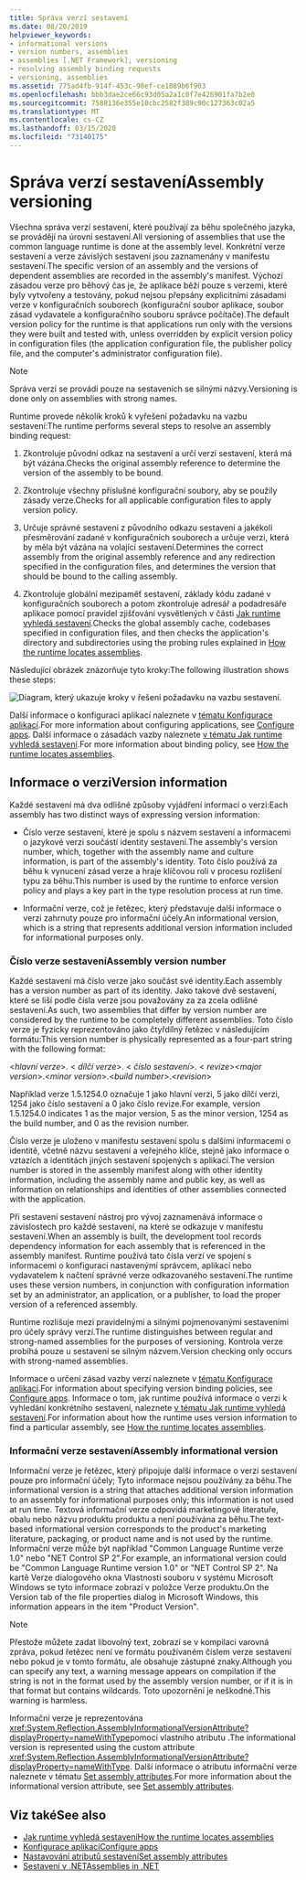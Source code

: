 ```yaml
---
title: Správa verzí sestavení
ms.date: 08/20/2019
helpviewer_keywords:
- informational versions
- version numbers, assemblies
- assemblies [.NET Framework], versioning
- resolving assembly binding requests
- versioning, assemblies
ms.assetid: 775ad4fb-914f-453c-98ef-ce1089b6f903
ms.openlocfilehash: bbb3dae2ce66c93d05a2a1c0f7e426901fa7b2e0
ms.sourcegitcommit: 7588136e355e10cbc2582f389c90c127363c02a5
ms.translationtype: MT
ms.contentlocale: cs-CZ
ms.lasthandoff: 03/15/2020
ms.locfileid: "73140175"
---
```

# <a name="assembly-versioning"></a><span data-ttu-id="6bbf5-102">Správa verzí sestavení</span><span class="sxs-lookup"><span data-stu-id="6bbf5-102">Assembly versioning</span></span>

<span data-ttu-id="6bbf5-103">Všechna správa verzí sestavení, které používají za běhu společného jazyka, se provádějí na úrovni sestavení.</span><span class="sxs-lookup"><span data-stu-id="6bbf5-103">All versioning of assemblies that use the common language runtime is done at the assembly level.</span></span> <span data-ttu-id="6bbf5-104">Konkrétní verze sestavení a verze závislých sestavení jsou zaznamenány v manifestu sestavení.</span><span class="sxs-lookup"><span data-stu-id="6bbf5-104">The specific version of an assembly and the versions of dependent assemblies are recorded in the assembly's manifest.</span></span> <span data-ttu-id="6bbf5-105">Výchozí zásadou verze pro běhový čas je, že aplikace běží pouze s verzemi, které byly vytvořeny a testovány, pokud nejsou přepsány explicitními zásadami verze v konfiguračních souborech (konfigurační soubor aplikace, soubor zásad vydavatele a konfiguračního souboru správce počítače).</span><span class="sxs-lookup"><span data-stu-id="6bbf5-105">The default version policy for the runtime is that applications run only with the versions they were built and tested with, unless overridden by explicit version policy in configuration files (the application configuration file, the publisher policy file, and the computer's administrator configuration file).</span></span>  
  
> [!NOTE]
> <span data-ttu-id="6bbf5-106">Správa verzí se provádí pouze na sestaveních se silnými názvy.</span><span class="sxs-lookup"><span data-stu-id="6bbf5-106">Versioning is done only on assemblies with strong names.</span></span>  
  
<span data-ttu-id="6bbf5-107">Runtime provede několik kroků k vyřešení požadavku na vazbu sestavení:</span><span class="sxs-lookup"><span data-stu-id="6bbf5-107">The runtime performs several steps to resolve an assembly binding request:</span></span>  
  
1. <span data-ttu-id="6bbf5-108">Zkontroluje původní odkaz na sestavení a určí verzi sestavení, která má být vázána.</span><span class="sxs-lookup"><span data-stu-id="6bbf5-108">Checks the original assembly reference to determine the version of the assembly to be bound.</span></span>  
  
2. <span data-ttu-id="6bbf5-109">Zkontroluje všechny příslušné konfigurační soubory, aby se použily zásady verze.</span><span class="sxs-lookup"><span data-stu-id="6bbf5-109">Checks for all applicable configuration files to apply version policy.</span></span>  
  
3. <span data-ttu-id="6bbf5-110">Určuje správné sestavení z původního odkazu sestavení a jakékoli přesměrování zadané v konfiguračních souborech a určuje verzi, která by měla být vázána na volající sestavení.</span><span class="sxs-lookup"><span data-stu-id="6bbf5-110">Determines the correct assembly from the original assembly reference and any redirection specified in the configuration files, and determines the version that should be bound to the calling assembly.</span></span>  
  
4. <span data-ttu-id="6bbf5-111">Zkontroluje globální mezipaměť sestavení, základy kódu zadané v konfiguračních souborech a potom zkontroluje adresář a podadresáře aplikace pomocí pravidel zjišťování vysvětlených v části [Jak runtime vyhledá sestavení](../../framework/deployment/how-the-runtime-locates-assemblies.md).</span><span class="sxs-lookup"><span data-stu-id="6bbf5-111">Checks the global assembly cache, codebases specified in configuration files, and then checks the application's directory and subdirectories using the probing rules explained in [How the runtime locates assemblies](../../framework/deployment/how-the-runtime-locates-assemblies.md).</span></span>  
  
<span data-ttu-id="6bbf5-112">Následující obrázek znázorňuje tyto kroky:</span><span class="sxs-lookup"><span data-stu-id="6bbf5-112">The following illustration shows these steps:</span></span>  
  
![Diagram, který ukazuje kroky v řešení požadavku na vazbu sestavení.](./media/versioning/resolve-assembly-binding-request.gif)
  
<span data-ttu-id="6bbf5-114">Další informace o konfiguraci aplikací naleznete v [tématu Konfigurace aplikací](../../framework/configure-apps/index.md).</span><span class="sxs-lookup"><span data-stu-id="6bbf5-114">For more information about configuring applications, see [Configure apps](../../framework/configure-apps/index.md).</span></span> <span data-ttu-id="6bbf5-115">Další informace o zásadách vazby naleznete [v tématu Jak runtime vyhledá sestavení](../../framework/deployment/how-the-runtime-locates-assemblies.md).</span><span class="sxs-lookup"><span data-stu-id="6bbf5-115">For more information about binding policy, see [How the runtime locates assemblies](../../framework/deployment/how-the-runtime-locates-assemblies.md).</span></span>  
  
## <a name="version-information"></a><span data-ttu-id="6bbf5-116">Informace o verzi</span><span class="sxs-lookup"><span data-stu-id="6bbf5-116">Version information</span></span>  

<span data-ttu-id="6bbf5-117">Každé sestavení má dva odlišné způsoby vyjádření informací o verzi:</span><span class="sxs-lookup"><span data-stu-id="6bbf5-117">Each assembly has two distinct ways of expressing version information:</span></span>  
  
- <span data-ttu-id="6bbf5-118">Číslo verze sestavení, které je spolu s názvem sestavení a informacemi o jazykové verzi součástí identity sestavení.</span><span class="sxs-lookup"><span data-stu-id="6bbf5-118">The assembly's version number, which, together with the assembly name and culture information, is part of the assembly's identity.</span></span> <span data-ttu-id="6bbf5-119">Toto číslo používá za běhu k vynucení zásad verze a hraje klíčovou roli v procesu rozlišení typu za běhu.</span><span class="sxs-lookup"><span data-stu-id="6bbf5-119">This number is used by the runtime to enforce version policy and plays a key part in the type resolution process at run time.</span></span>  
  
- <span data-ttu-id="6bbf5-120">Informační verze, což je řetězec, který představuje další informace o verzi zahrnuty pouze pro informační účely.</span><span class="sxs-lookup"><span data-stu-id="6bbf5-120">An informational version, which is a string that represents additional version information included for informational purposes only.</span></span>  
  
### <a name="assembly-version-number"></a><span data-ttu-id="6bbf5-121">Číslo verze sestavení</span><span class="sxs-lookup"><span data-stu-id="6bbf5-121">Assembly version number</span></span>  

<span data-ttu-id="6bbf5-122">Každé sestavení má číslo verze jako součást své identity.</span><span class="sxs-lookup"><span data-stu-id="6bbf5-122">Each assembly has a version number as part of its identity.</span></span> <span data-ttu-id="6bbf5-123">Jako takové dvě sestavení, které se liší podle čísla verze jsou považovány za za zcela odlišné sestavení.</span><span class="sxs-lookup"><span data-stu-id="6bbf5-123">As such, two assemblies that differ by version number are considered by the runtime to be completely different assemblies.</span></span> <span data-ttu-id="6bbf5-124">Toto číslo verze je fyzicky reprezentováno jako čtyřdílný řetězec v následujícím formátu:</span><span class="sxs-lookup"><span data-stu-id="6bbf5-124">This version number is physically represented as a four-part string with the following format:</span></span>  
  
<span data-ttu-id="6bbf5-125">\<*hlavní verze*>. \< *dílčí verze*>. \< *číslo sestavení*>. \< *revize*></span><span class="sxs-lookup"><span data-stu-id="6bbf5-125">\<*major version*>.\<*minor version*>.\<*build number*>.\<*revision*></span></span>  
  
<span data-ttu-id="6bbf5-126">Například verze 1.5.1254.0 označuje 1 jako hlavní verzi, 5 jako dílčí verzi, 1254 jako číslo sestavení a 0 jako číslo revize.</span><span class="sxs-lookup"><span data-stu-id="6bbf5-126">For example, version 1.5.1254.0 indicates 1 as the major version, 5 as the minor version, 1254 as the build number, and 0 as the revision number.</span></span>  
  
<span data-ttu-id="6bbf5-127">Číslo verze je uloženo v manifestu sestavení spolu s dalšími informacemi o identitě, včetně názvu sestavení a veřejného klíče, stejně jako informace o vztazích a identitách jiných sestavení spojených s aplikací.</span><span class="sxs-lookup"><span data-stu-id="6bbf5-127">The version number is stored in the assembly manifest along with other identity information, including the assembly name and public key, as well as information on relationships and identities of other assemblies connected with the application.</span></span>  
  
<span data-ttu-id="6bbf5-128">Při sestavení sestavení nástroj pro vývoj zaznamenává informace o závislostech pro každé sestavení, na které se odkazuje v manifestu sestavení.</span><span class="sxs-lookup"><span data-stu-id="6bbf5-128">When an assembly is built, the development tool records dependency information for each assembly that is referenced in the assembly manifest.</span></span> <span data-ttu-id="6bbf5-129">Runtime používá tato čísla verzí ve spojení s informacemi o konfiguraci nastavenými správcem, aplikací nebo vydavatelem k načtení správné verze odkazovaného sestavení.</span><span class="sxs-lookup"><span data-stu-id="6bbf5-129">The runtime uses these version numbers, in conjunction with configuration information set by an administrator, an application, or a publisher, to load the proper version of a referenced assembly.</span></span>  
  
<span data-ttu-id="6bbf5-130">Runtime rozlišuje mezi pravidelnými a silnými pojmenovanými sestaveními pro účely správy verzí.</span><span class="sxs-lookup"><span data-stu-id="6bbf5-130">The runtime distinguishes between regular and strong-named assemblies for the purposes of versioning.</span></span> <span data-ttu-id="6bbf5-131">Kontrola verze probíhá pouze u sestavení se silným názvem.</span><span class="sxs-lookup"><span data-stu-id="6bbf5-131">Version checking only occurs with strong-named assemblies.</span></span>  
  
<span data-ttu-id="6bbf5-132">Informace o určení zásad vazby verzí naleznete v [tématu Konfigurace aplikací](../../framework/configure-apps/index.md).</span><span class="sxs-lookup"><span data-stu-id="6bbf5-132">For information about specifying version binding policies, see [Configure apps](../../framework/configure-apps/index.md).</span></span> <span data-ttu-id="6bbf5-133">Informace o tom, jak runtime používá informace o verzi k vyhledání konkrétního sestavení, naleznete [v tématu Jak runtime vyhledá sestavení](../../framework/deployment/how-the-runtime-locates-assemblies.md).</span><span class="sxs-lookup"><span data-stu-id="6bbf5-133">For information about how the runtime uses version information to find a particular assembly, see [How the runtime locates assemblies](../../framework/deployment/how-the-runtime-locates-assemblies.md).</span></span>  
  
### <a name="assembly-informational-version"></a><span data-ttu-id="6bbf5-134">Informační verze sestavení</span><span class="sxs-lookup"><span data-stu-id="6bbf5-134">Assembly informational version</span></span>  

<span data-ttu-id="6bbf5-135">Informační verze je řetězec, který připojuje další informace o verzi sestavení pouze pro informační účely; Tyto informace nejsou používány za běhu.</span><span class="sxs-lookup"><span data-stu-id="6bbf5-135">The informational version is a string that attaches additional version information to an assembly for informational purposes only; this information is not used at run time.</span></span> <span data-ttu-id="6bbf5-136">Textová informační verze odpovídá marketingové literatuře, obalu nebo názvu produktu produktu a není používána za běhu.</span><span class="sxs-lookup"><span data-stu-id="6bbf5-136">The text-based informational version corresponds to the product's marketing literature, packaging, or product name and is not used by the runtime.</span></span> <span data-ttu-id="6bbf5-137">Informační verze může být například "Common Language Runtime verze 1.0" nebo "NET Control SP 2".</span><span class="sxs-lookup"><span data-stu-id="6bbf5-137">For example, an informational version could be "Common Language Runtime version 1.0" or "NET Control SP 2".</span></span> <span data-ttu-id="6bbf5-138">Na kartě Verze dialogového okna Vlastnosti souboru v systému Microsoft Windows se tyto informace zobrazí v položce Verze produktu.</span><span class="sxs-lookup"><span data-stu-id="6bbf5-138">On the Version tab of the file properties dialog in Microsoft Windows, this information appears in the item "Product Version".</span></span>  
  
> [!NOTE]
> <span data-ttu-id="6bbf5-139">Přestože můžete zadat libovolný text, zobrazí se v kompilaci varovná zpráva, pokud řetězec není ve formátu používaném číslem verze sestavení nebo pokud je v tomto formátu, ale obsahuje zástupné znaky.</span><span class="sxs-lookup"><span data-stu-id="6bbf5-139">Although you can specify any text, a warning message appears on compilation if the string is not in the format used by the assembly version number, or if it is in that format but contains wildcards.</span></span> <span data-ttu-id="6bbf5-140">Toto upozornění je neškodné.</span><span class="sxs-lookup"><span data-stu-id="6bbf5-140">This warning is harmless.</span></span>  
  
<span data-ttu-id="6bbf5-141">Informační verze je reprezentována <xref:System.Reflection.AssemblyInformationalVersionAttribute?displayProperty=nameWithType>pomocí vlastního atributu .</span><span class="sxs-lookup"><span data-stu-id="6bbf5-141">The informational version is represented using the custom attribute <xref:System.Reflection.AssemblyInformationalVersionAttribute?displayProperty=nameWithType>.</span></span> <span data-ttu-id="6bbf5-142">Další informace o atributu informační verze naleznete v tématu [Set assembly attributes](set-attributes.md).</span><span class="sxs-lookup"><span data-stu-id="6bbf5-142">For more information about the informational version attribute, see [Set assembly attributes](set-attributes.md).</span></span>  
  
## <a name="see-also"></a><span data-ttu-id="6bbf5-143">Viz také</span><span class="sxs-lookup"><span data-stu-id="6bbf5-143">See also</span></span>

- [<span data-ttu-id="6bbf5-144">Jak runtime vyhledá sestavení</span><span class="sxs-lookup"><span data-stu-id="6bbf5-144">How the runtime locates assemblies</span></span>](../../framework/deployment/how-the-runtime-locates-assemblies.md)
- [<span data-ttu-id="6bbf5-145">Konfigurace aplikací</span><span class="sxs-lookup"><span data-stu-id="6bbf5-145">Configure apps</span></span>](../../framework/configure-apps/index.md)
- [<span data-ttu-id="6bbf5-146">Nastavování atributů sestavení</span><span class="sxs-lookup"><span data-stu-id="6bbf5-146">Set assembly attributes</span></span>](set-attributes.md)
- [<span data-ttu-id="6bbf5-147">Sestavení v .NET</span><span class="sxs-lookup"><span data-stu-id="6bbf5-147">Assemblies in .NET</span></span>](index.md)
